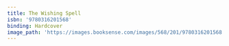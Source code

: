 ```yaml
---
title: The Wishing Spell
isbn: '9780316201568'
binding: Hardcover
image_path: 'https://images.booksense.com/images/568/201/9780316201568.jpg'
---
```


